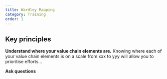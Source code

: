 ```yaml
---
title: Wardley Mapping 
category: Training
order: 1
---
```


## Key principles
**Understand where your value chain elements are.**
Knowing where each of your value chain elements is on a scale from xxx to yyy will allow you to prioritise efforts... 

**Ask questions**

